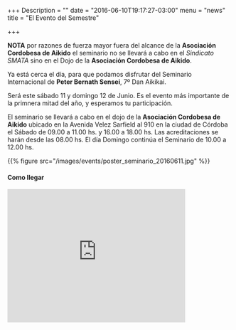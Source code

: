 +++
Description = ""
date = "2016-06-10T19:17:27-03:00"
menu = "news"
title = "El Evento del Semestre"

+++

**NOTA** por razones de fuerza mayor fuera del alcance de la **Asociación
Cordobesa de Aikido** el seminario no se llevará a cabo en el *Sindicato
SMATA* sino en el Dojo de la **Asociación Cordobesa de Aikido**.

Ya está cerca el día, para que podamos disfrutar del Seminario Internacional
de **Peter Bernath Sensei**, 7º Dan Aikikai.

Será este sábado 11 y domingo 12 de Junio. Es el evento más importante de la
primnera mitad del año, y esperamos tu participación.

El seminario se llevará a cabo en el dojo de la **Asociación Cordobesa de
Aikido** ubicado en la Avenida Velez Sarfield al 910 en la ciudad de
Córdoba el Sábado de 09.00 a 11.00 hs. y 16.00 a 18.00 hs. Las acreditaciones
se harán desde las 08.00 hs.  El día Domingo continúa el Seminario de 10.00 a
12.00 hs.

{{% figure src="/images/events/poster_seminario_20160611.jpg" %}}

#### Como llegar

<iframe src="https://www.google.com/maps/embed?pb=!1m14!1m8!1m3!1d3404.573968701656!2d-64.191565!3d-31.425862!3m2!1i1024!2i768!4f13.1!3m3!1m2!1s0x9432a28892a73dd1%3A0x4104a66357705427!2sAsociaci%C3%B3n+Cordobesa+de+Aikido!5e0!3m2!1sen!2sar!4v1411526711640" width="400" height="300" frameborder="0" style="border:0"></iframe>
